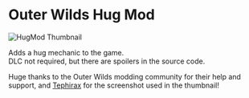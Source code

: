 # Outer Wilds Hug Mod
![HugMod Thumbnail](https://user-images.githubusercontent.com/127029039/224515568-b92f0b51-b962-4cd8-b1dd-c279bc8f4a78.png)

 Adds a hug mechanic to the game.  
 DLC not required, but there are spoilers in the source code.

Huge thanks to the Outer Wilds modding community for their help and support, and [Tephirax](https://github.com/Tephirax) for the screenshot used in the thumbnail!
